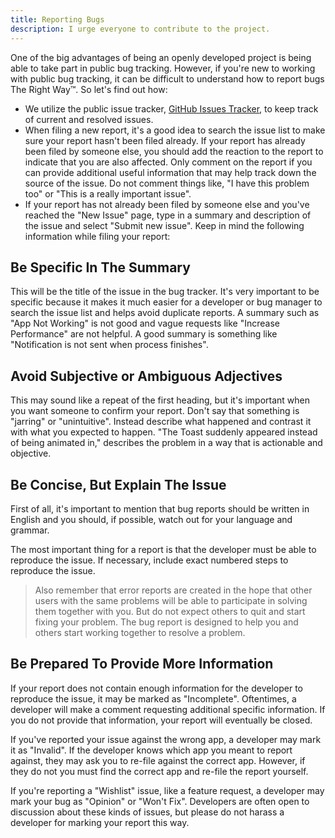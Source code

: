 ```yaml
---
title: Reporting Bugs
description: I urge everyone to contribute to the project.
---
```


One of the big advantages of being an openly developed project is being able to take part in public bug tracking.
However, if you're new to working with public bug tracking, it can be difficult to understand how to report bugs The Right Way™.
So let's find out how:

- We utilize the public issue tracker, [GitHub Issues Tracker](https://github.com/orchidsoftware/platform/issues), to keep track of current and resolved issues.
- When filing a new report, it's a good idea to search the issue list to make sure your report hasn't been filed already. 
If your report has already been filed by someone else, you should add the  reaction to the report to indicate that you are also affected.
Only comment on the report if you can provide additional useful information that may help track down the source of the issue.
Do not comment things like, "I have this problem too" or "This is a really important issue".
- If your report has not already been filed by someone else and you've reached the "New Issue" page, 
type in a summary and description of the issue and select "Submit new issue". Keep in mind the following information while filing your report:


## Be Specific In The Summary

This will be the title of the issue in the bug tracker.
It's very important to be specific because it makes it much easier for a developer or bug manager 
to search the issue list and helps avoid duplicate reports. 
A summary such as "App Not Working" is not good and vague requests like "Increase Performance" are not helpful. 
A good summary is something like "Notification is not sent when process finishes".


## Avoid Subjective or Ambiguous Adjectives

This may sound like a repeat of the first heading, but it's important when you want someone to confirm your report.
Don't say that something is "jarring" or "unintuitive". Instead describe what happened and contrast it with what you expected to happen.
"The Toast suddenly appeared instead of being animated in," describes the problem in a way that is actionable and objective.


## Be Concise, But Explain The Issue

First of all, it's important to mention that bug reports should be written in English and you should, if possible, watch out for your language and grammar.

The most important thing for a report is that the developer must be able to reproduce the issue. 
If necessary, include exact numbered steps to reproduce the issue.

> Also remember that error reports are created in the hope that other users with the same problems will be able to participate in solving them together with you. But do not expect others to quit and start fixing your problem. 
The bug report is designed to help you and others start working together to resolve a problem.

## Be Prepared To Provide More Information

If your report does not contain enough information for the developer to reproduce the issue, it may be marked as "Incomplete".
Oftentimes, a developer will make a comment requesting additional specific information. 
If you do not provide that information, your report will eventually be closed.

If you've reported your issue against the wrong app, a developer may mark it as "Invalid".
If the developer knows which app you meant to report against, they may ask you to re-file against the correct app.
However, if they do not you must find the correct app and re-file the report yourself.

If you're reporting a "Wishlist" issue, like a feature request, a developer may mark your bug as "Opinion" or "Won't Fix".
Developers are often open to discussion about these kinds of issues, but please do not harass a developer for marking your report this way.
